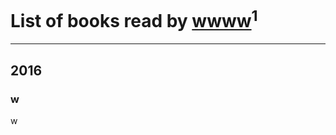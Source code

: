 # List of books read by [wwww](https://plus.google.com/107457466087190724190)<sup>1</sup>
---

## 2016

### w
w



